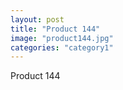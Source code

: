```yaml
---
layout: post
title: "Product 144"
image: "product144.jpg"
categories: "category1"
---
```

Product 144
